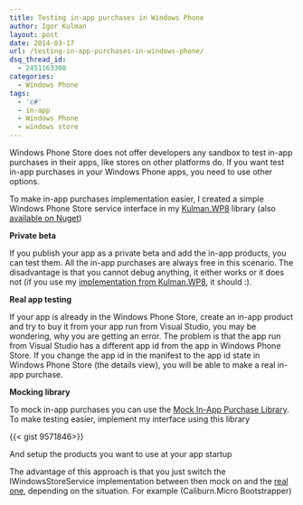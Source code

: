 ```yaml
---
title: Testing in-app purchases in Windows Phone
author: Igor Kulman
layout: post
date: 2014-03-17
url: /testing-in-app-purchases-in-windows-phone/
dsq_thread_id:
  - 2451163308
categories:
  - Windows Phone
tags:
  - 'c#'
  - in-app
  - Windows Phone
  - windows store
---
```

Windows Phone Store does not offer developers any sandbox to test in-app purchases in their apps, like stores on other platforms do. If you want test in-app purchases in your Windows Phone apps, you need to use other options.

To make in-app purchases implementation easier, I created a simple Windows Phone Store service interface in my [Kulman.WP8][1] library (also [available on Nuget][2])

<script src="https://gist.github.com/igorkulman/9571908.js?file=IWindowsPhoneStoreService.cs"></script>

**Private beta**

If you publish your app as a private beta and add the in-app products, you can test them. All the in-app purchases are always free in this scenario. The disadvantage is that you cannot debug anything, it either works or it does not (if you use my [implementation from Kulman.WP8][3], it should :).

**Real app testing**

If your app is already in the Windows Phone Store, create an in-app product and try to buy it from your app run from Visual Studio, you may be wondering, why you are getting an error. The problem is that the app run from Visual Studio has a different app id from the app in Windows Phone Store. If you change the app id in the manifest to the app id state in Windows Phone Store (the details view), you will be able to make a real in-app purchase. 

**Mocking library**

To mock in-app purchases you can use the [Mock In-App Purchase Library][4]. To make testing easier, implement my interface using this library

{{< gist 9571846>}}

And setup the products you want to use at your app startup

<script src="https://gist.github.com/igorkulman/9571908.js?file=SetupMockIAP.cs"></script>

The advantage of this approach is that you just switch the IWindowsStoreService implementation between then mock on and the [real one][3], depending on the situation. For example (Caliburn.Micro Bootstrapper)

<script src="https://gist.github.com/igorkulman/9571908.js?file=IAP.cs"></script>

 [1]: https://github.com/igorkulman/Kulman.WP8
 [2]: http://www.nuget.org/packages/Kulman.WP8/
 [3]: https://github.com/igorkulman/Kulman.WP8/blob/master/Kulman.WP8/Services/WindowsPhoneStoreService.cs
 [4]: http://code.msdn.microsoft.com/wpapps/Mock-In-App-Purchase-33080f0c